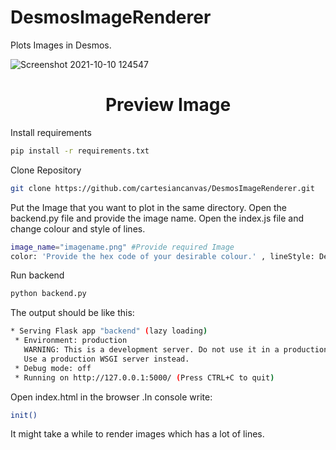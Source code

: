 # DesmosImageRenderer
Plots Images in Desmos.

![Screenshot 2021-10-10 124547](https://user-images.githubusercontent.com/83541306/136709336-70d703d5-a45d-4767-ac6e-389169cfb6c6.png)
<h1 align="center">Preview Image </h1>


Install requirements
```sh
pip install -r requirements.txt
```
Clone Repository
```sh
git clone https://github.com/cartesiancanvas/DesmosImageRenderer.git
```
Put the Image that you want to plot in the same directory.
Open the backend.py file and provide the image name.
Open the index.js file and change colour and style of lines.
```sh
image_name="imagename.png" #Provide required Image
color: 'Provide the hex code of your desirable colour.' , lineStyle: Desmos.Styles.SOLID/DASHED/DOTTED 
```
Run backend
```sh
python backend.py
```
The output should be like this:
```sh
* Serving Flask app "backend" (lazy loading)
 * Environment: production
   WARNING: This is a development server. Do not use it in a production deployment.
   Use a production WSGI server instead.
 * Debug mode: off
 * Running on http://127.0.0.1:5000/ (Press CTRL+C to quit)

```
Open index.html in the browser .In console write:
```sh
init()
```
It might take a while to render images which has a lot of lines.


